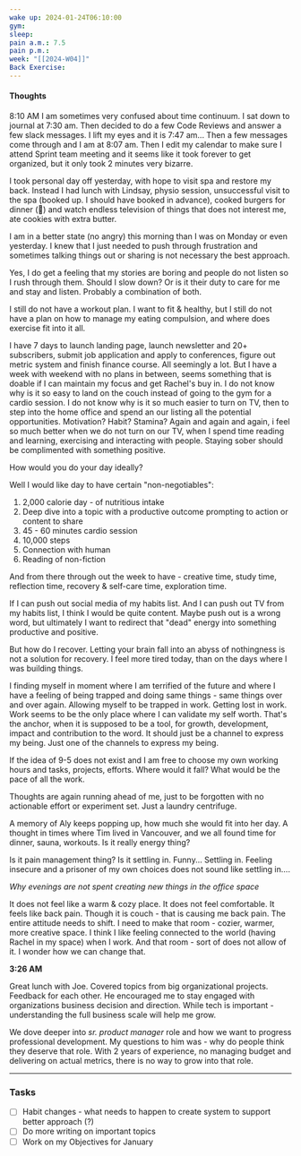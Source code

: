 ```yaml
---
wake up: 2024-01-24T06:10:00
gym: 
sleep: 
pain a.m.: 7.5
pain p.m.: 
week: "[[2024-W04]]"
Back Exercise:
---
```

#### Thoughts

8:10 AM
I am sometimes very confused about time continuum. I sat down to journal at 7:30 am. Then decided to do a few Code Reviews and answer a few slack messages. I lift my eyes and it is 7:47 am... Then a few messages come through and I am at 8:07 am. Then I edit my calendar to make sure I attend Sprint team meeting and it seems like it took forever to get organized, but it only took 2 minutes very bizarre.

I took personal day off yesterday, with hope to visit spa and restore my back. 
Instead I had lunch with Lindsay, physio session, unsuccessful visit to the spa (booked up. I should have booked in advance), cooked burgers for dinner (💪) and watch endless television of things that does not interest me, ate cookies with extra butter. 

I am in a better state (no angry) this morning than I was on Monday or even yesterday. I knew that I just needed to push through frustration and sometimes talking things out or sharing is not necessary the best approach. 

Yes, I do get a feeling that my stories are boring and people do not listen so I rush through them. Should I slow down? Or is it their duty to care for me and stay and listen. Probably a combination of both. 

I still do not have a workout plan. I want to fit & healthy, but I still do not have a plan on how to manage my eating compulsion, and where does exercise fit into it all.

I have 7 days to launch landing page, launch newsletter and 20+ subscribers, submit job application and apply to conferences, figure out metric system and finish finance course. All seemingly a lot. But I have a week with weekend with no plans in between, seems something that is doable if I can maintain my focus and get Rachel's buy in. I do not know why is it so easy to land on the couch instead of going to the gym for a cardio session. I do not know why is it so much easier to turn on TV, then to step into the home office and spend an our listing all the potential opportunities. Motivation? Habit? Stamina? 
Again and again and again, i feel so much better when we do not turn on our TV, when I spend time reading and learning, exercising and interacting with people. Staying sober should be complimented with something positive. 

How would you do your day ideally? 

Well I would like day to have certain "non-negotiables":

1) 2,000 calorie day - of nutritious intake
2) Deep dive into a topic with a productive outcome prompting to action or content to share
3) 45 - 60 minutes cardio session
4) 10,000 steps 
5) Connection with human
6) Reading of non-fiction

And from there through out the week to have - creative time, study time, reflection time, recovery & self-care time, exploration time. 

If I can push out social media of my habits list. And I can push out TV from my habits list, I think I would be quite content. 
Maybe push out is a wrong word, but ultimately I want to redirect that "dead" energy into something productive and positive. 

But how do I recover. 
Letting your brain fall into an abyss of nothingness is not a solution for recovery. I feel more tired today, than on the days where I was building things. 

I finding myself in moment where I am terrified of the future and where I have a feeling of being trapped and doing same things - same things over and over again. Allowing myself to be trapped in work. Getting lost in work. Work seems to be the only place where I can validate my self worth. That's the anchor, when it is supposed to be a tool, for growth, development, impact and contribution to the word. It should just be a channel to express my being. Just one of the channels to express my being. 

If the idea of 9-5 does not exist and I am free to choose my own working hours and tasks, projects, efforts. Where would it fall? What would be the pace of all the work. 

Thoughts are again running ahead of me, just to be forgotten with no actionable effort or experiment set. Just a laundry centrifuge. 

A memory of Aly keeps popping up, how much she would fit into her day. A thought in times where Tim lived in Vancouver, and we all found time for dinner, sauna, workouts. Is it really energy thing?

Is it pain management thing? Is it settling in. Funny... Settling in. Feeling insecure and a prisoner of my own choices does not sound like settling in.... 

*Why evenings are not spent creating new things in the office space*

It does not feel like a warm & cozy place. It does not feel comfortable. 
It feels like back pain. Though it is couch - that is causing me back pain. 
The entire attitude needs to shift. I need to make that room - cozier, warmer, more creative space. 
I think I like feeling connected to the world (having Rachel in my space) when I work. And that room - sort of does not allow of it. I wonder how we can change that.

**3:26 AM**

Great lunch with Joe. Covered topics from big organizational projects. Feedback for each other. He encouraged me to stay engaged with organizations business decision and direction. While tech is important - understanding the full business scale will help me grow. 

We dove deeper into *sr. product manager* role and how we want to progress professional development. 
My questions to him was - why do people think they deserve that role. With 2 years of experience, no managing budget and delivering on actual metrics, there is no way to grow into that role. 


-----
### Tasks 

- [ ] Habit changes - what needs to happen to create system to support better approach (?)
- [ ] Do more writing on important topics
- [ ] Work on my Objectives for January